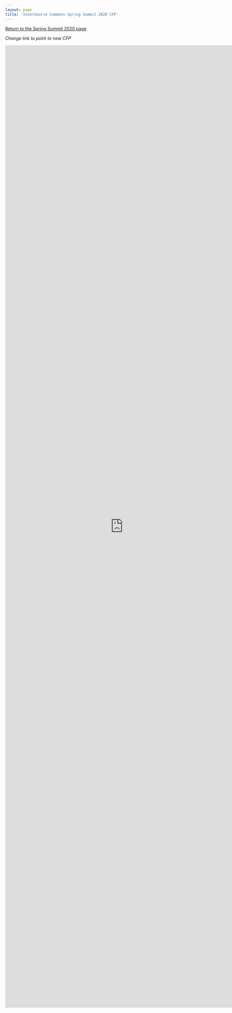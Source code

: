 ```yaml
---
layout: page
title: 'InnerSource Commons Spring Summit 2020 CFP'
---
```


[Return to the Spring Summit 2020 page](/events/isc-spring-2020/)

*Change link to point to new CFP*

<iframe src="https://docs.google.com/forms/d/e/1FAIpQLSfACO3DVCnbuLpGlJrFzhNNJmmweW2M_me-7nTEVAjy4Fa4LA/viewform?usp=sf_link" width="760" height="3100" frameborder="0" marginheight="0" marginwidth="0">Loading...</iframe>
